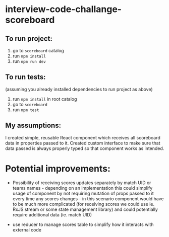 # interview-code-challange-scoreboard

## To run project:
1. go to `scoreboard` catalog
2. run `npm install`
3. run `npm run dev`

## To run tests:
(assuming you already installed dependencies to run project as above)
1. run `npm install` in root catalog
2. go to `scoreboard`
3. run `npm test`

## My assumptions:
I created simple, reusable React component which receives all scoreboard data in properties passed to it. Created custom interface to make sure that data passed is always properly typed so that component works as intended. 

# Potential improvements:
 - Possibility of receiving scores updates separately by match UID or teams names - depending on an implementation this could simplify usage of component by not requiring mutation of props passed to it every time any scores changes - in this scenario component would have to be much more complicated (for receiving scores we could use ie. RxJS stream or some state management library) and could potentially require additional data (ie. match UID)
 
 - use reducer to manage scores table to simplify how it interacts with external code